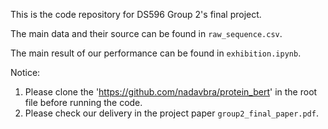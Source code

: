 This is the code repository for DS596 Group 2's final project.

The main data and their source can be found in `raw_sequence.csv`.

The main result of our performance can be found in `exhibition.ipynb`.

Notice: 
1. Please clone the 'https://github.com/nadavbra/protein_bert' in the root file before running the code.
2. Please check our delivery in the project paper `group2_final_paper.pdf`.
